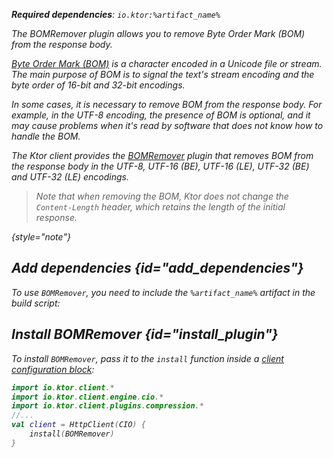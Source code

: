 [//]: # (title: BOM remover)

<var name="artifact_name" value="ktor-client-bom-remover"/>

<tldr>
<p>
<b>Required dependencies</b>: <code>io.ktor:%artifact_name%</code>
</p>
<var name="example_name" value="client-bom-remover"/>
<include from="lib.topic" element-id="download_example"/>
</tldr>

<link-summary>
The BOMRemover plugin allows you to remove Byte Order Mark (BOM) from the response body.
</link-summary>

[Byte Order Mark (BOM)](https://en.wikipedia.org/wiki/Byte_order_mark) is a character encoded in a Unicode file or
stream. The main purpose of BOM is to signal the text's stream encoding and the byte order of 16-bit and 32-bit
encodings.

In some cases, it is necessary to remove BOM from the response body. For example, in the UTF-8 encoding, the
presence of BOM is optional, and it may cause problems when it's read by software
that does not know how to handle the BOM.

The Ktor client provides
the [BOMRemover](https://api.ktor.io/ktor-client/ktor-client-plugins/ktor-client-bom-remover/io.ktor.client.plugins.bomremover/index.html)
plugin that removes BOM from the response body in the UTF-8, UTF-16 (BE), UTF-16 (LE), UTF-32 (BE) and UTF-32 (LE)
encodings.

> Note that when removing the BOM, Ktor does not change the `Content-Length` header, which retains the
length of the initial response.
>
{style="note"}

## Add dependencies {id="add_dependencies"}

To use `BOMRemover`, you need to include the `%artifact_name%` artifact in the build script:

<include from="lib.topic" element-id="add_ktor_artifact"/>
<include from="lib.topic" element-id="add_ktor_client_artifact_tip"/>

## Install BOMRemover {id="install_plugin"}

To install `BOMRemover`, pass it to the `install` function inside
a [client configuration block](create-client.md#configure-client):

```kotlin
import io.ktor.client.*
import io.ktor.client.engine.cio.*
import io.ktor.client.plugins.compression.*
//...
val client = HttpClient(CIO) {
    install(BOMRemover)
}
```
